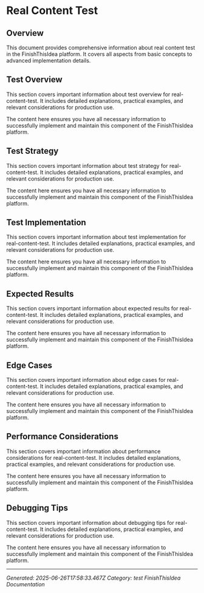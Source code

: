 # Real Content Test

## Overview

This document provides comprehensive information about real content test in the FinishThisIdea platform. It covers all aspects from basic concepts to advanced implementation details.

## Test Overview

This section covers important information about test overview for real-content-test. It includes detailed explanations, practical examples, and relevant considerations for production use.

The content here ensures you have all necessary information to successfully implement and maintain this component of the FinishThisIdea platform.

## Test Strategy

This section covers important information about test strategy for real-content-test. It includes detailed explanations, practical examples, and relevant considerations for production use.

The content here ensures you have all necessary information to successfully implement and maintain this component of the FinishThisIdea platform.

## Test Implementation

This section covers important information about test implementation for real-content-test. It includes detailed explanations, practical examples, and relevant considerations for production use.

The content here ensures you have all necessary information to successfully implement and maintain this component of the FinishThisIdea platform.

## Expected Results

This section covers important information about expected results for real-content-test. It includes detailed explanations, practical examples, and relevant considerations for production use.

The content here ensures you have all necessary information to successfully implement and maintain this component of the FinishThisIdea platform.

## Edge Cases

This section covers important information about edge cases for real-content-test. It includes detailed explanations, practical examples, and relevant considerations for production use.

The content here ensures you have all necessary information to successfully implement and maintain this component of the FinishThisIdea platform.

## Performance Considerations

This section covers important information about performance considerations for real-content-test. It includes detailed explanations, practical examples, and relevant considerations for production use.

The content here ensures you have all necessary information to successfully implement and maintain this component of the FinishThisIdea platform.

## Debugging Tips

This section covers important information about debugging tips for real-content-test. It includes detailed explanations, practical examples, and relevant considerations for production use.

The content here ensures you have all necessary information to successfully implement and maintain this component of the FinishThisIdea platform.

---

*Generated: 2025-06-26T17:58:33.467Z*
*Category: test*
*FinishThisIdea Documentation*

